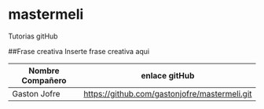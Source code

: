 # mastermeli
Tutorias gitHub

##Frase creativa
Inserte frase creativa aqui


| Nombre Compañero | enlace gitHub |
| --- | --- |
|Gaston Jofre | https://github.com/gastonjofre/mastermeli.git |
